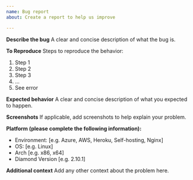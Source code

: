 ```yaml
---
name: Bug report
about: Create a report to help us improve

---
```


**Describe the bug**
A clear and concise description of what the bug is.

**To Reproduce**
Steps to reproduce the behavior:
1. Step 1
2. Step 2
3. Step 3
4. ...
5. See error

**Expected behavior**
A clear and concise description of what you expected to happen.

**Screenshots**
If applicable, add screenshots to help explain your problem.

**Platform (please complete the following information):**
 - Environment: [e.g. Azure, AWS, Heroku, Self-hosting, Nginx]
 - OS: [e.g. Linux]
 - Arch [e.g. x86, x64]
 - Diamond Version [e.g. 2.10.1]

**Additional context**
Add any other context about the problem here.
